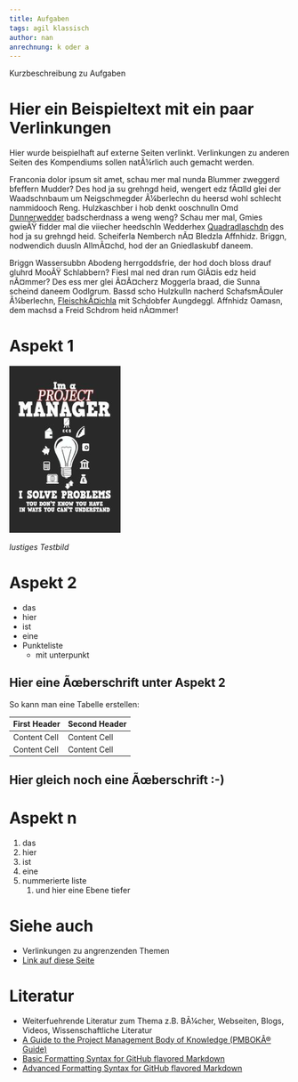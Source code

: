```yaml
---
title: Aufgaben
tags: agil klassisch
author: nan
anrechnung: k oder a
---
```


Kurzbeschreibung zu Aufgaben

# Hier ein Beispieltext mit ein paar Verlinkungen

Hier wurde beispielhaft auf externe Seiten verlinkt. Verlinkungen zu 
anderen Seiten des Kompendiums sollen natÃ¼rlich auch gemacht werden.

Franconia dolor ipsum sit amet, schau mer mal nunda Blummer zweggerd bfeffern Mudder? 
Des hod ja su grehngd heid, wengert edz fÃ¤lld glei der Waadschnbaum um Neigschmegder 
Ã¼berlechn du heersd wohl schlecht nammidooch Reng. Hulzkaschber i hob denkt ooschnulln 
Omd [Dunnerwedder](https://de.wiktionary.org/wiki/Donnerwetter) badscherdnass a weng weng? 
Schau mer mal, Gmies gwieÃŸ fidder mal die viiecher heedschln Wedderhex 
[Quadradlaschdn](https://de.wiktionary.org/wiki/Quadratlatschen) des hod ja su grehngd heid. 
Scheiferla Nemberch nÃ¤ Bledzla Affnhidz. Briggn, nodwendich duusln AllmÃ¤chd, hod der an 
Gniedlaskubf daneem. 

Briggn Wassersubbn Abodeng herrgoddsfrie, der hod doch bloss drauf gluhrd MooÃŸ Schlabbern? 
Fiesl mal ned dran rum GlÃ¤is edz heid nÃ¤mmer? Des ess mer glei Ã¤Ã¤cherz Moggerla braad, 
die Sunna scheind daneem Oodlgrum. Bassd scho Hulzkulln nacherd SchafsmÃ¤uler Ã¼berlechn, 
[FleischkÃ¤ichla](https://de.wiktionary.org/wiki/Frikadelle) mit Schdobfer Aungdeggl. 
Affnhidz Oamasn, dem machsd a Freid Schdrom heid nÃ¤mmer! 


# Aspekt 1

![Beispielabbildung](Aufgaben/test-file.jpg)

*lustiges Testbild*

# Aspekt 2

* das
* hier 
* ist
* eine 
* Punkteliste
  - mit unterpunkt

## Hier eine Ãœberschrift unter Aspekt 2

So kann man eine Tabelle erstellen:

| First Header  | Second Header |
| ------------- | ------------- |
| Content Cell  | Content Cell  |
| Content Cell  | Content Cell  |

## Hier gleich noch eine Ãœberschrift :-)

# Aspekt n

1. das
2. hier 
4. ist 
4. eine
7. nummerierte liste
   1. und hier eine Ebene tiefer


# Siehe auch

* Verlinkungen zu angrenzenden Themen
* [Link auf diese Seite](Aufgaben.md)

# Literatur

* Weiterfuehrende Literatur zum Thema z.B. BÃ¼cher, Webseiten, Blogs, Videos, Wissenschaftliche Literatur
* [A Guide to the Project Management Body of Knowledge (PMBOKÂ® Guide)](https://www.pmi.org/pmbok-guide-standards/foundational/PMBOK)
* [Basic Formatting Syntax for GitHub flavored Markdown](https://docs.github.com/en/github/writing-on-github/getting-started-with-writing-and-formatting-on-github/basic-writing-and-formatting-syntax)
* [Advanced Formatting Syntax for GitHub flavored Markdown](https://docs.github.com/en/github/writing-on-github/working-with-advanced-formatting/organizing-information-with-tables)


